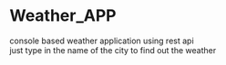 # Weather_APP
console based weather application using rest api
<br>
just type in the name of the city to find out the weather
